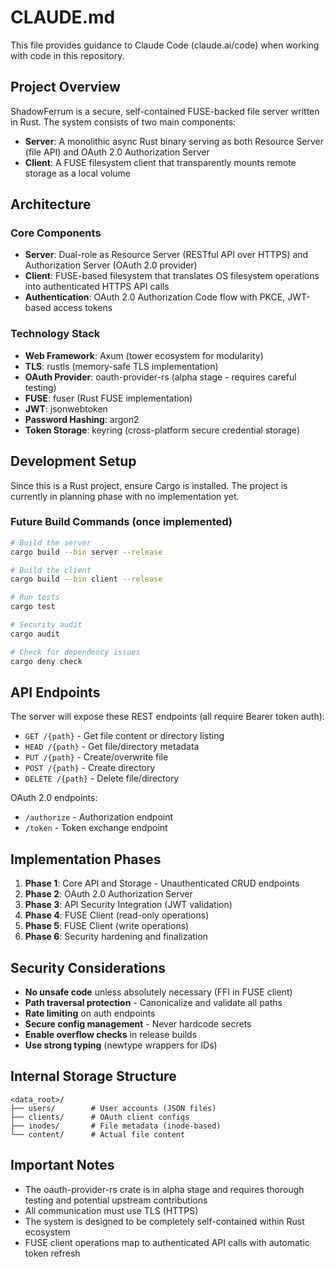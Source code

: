 # CLAUDE.md

This file provides guidance to Claude Code (claude.ai/code) when working with code in this repository.

## Project Overview

ShadowFerrum is a secure, self-contained FUSE-backed file server written in Rust. The system consists of two main components:
- **Server**: A monolithic async Rust binary serving as both Resource Server (file API) and OAuth 2.0 Authorization Server
- **Client**: A FUSE filesystem client that transparently mounts remote storage as a local volume

## Architecture

### Core Components
- **Server**: Dual-role as Resource Server (RESTful API over HTTPS) and Authorization Server (OAuth 2.0 provider)
- **Client**: FUSE-based filesystem that translates OS filesystem operations into authenticated HTTPS API calls
- **Authentication**: OAuth 2.0 Authorization Code flow with PKCE, JWT-based access tokens

### Technology Stack
- **Web Framework**: Axum (tower ecosystem for modularity)
- **TLS**: rustls (memory-safe TLS implementation)
- **OAuth Provider**: oauth-provider-rs (alpha stage - requires careful testing)
- **FUSE**: fuser (Rust FUSE implementation)
- **JWT**: jsonwebtoken
- **Password Hashing**: argon2
- **Token Storage**: keyring (cross-platform secure credential storage)

## Development Setup

Since this is a Rust project, ensure Cargo is installed. The project is currently in planning phase with no implementation yet.

### Future Build Commands (once implemented)
```bash
# Build the server
cargo build --bin server --release

# Build the client  
cargo build --bin client --release

# Run tests
cargo test

# Security audit
cargo audit

# Check for dependency issues
cargo deny check
```

## API Endpoints

The server will expose these REST endpoints (all require Bearer token auth):

- `GET /{path}` - Get file content or directory listing
- `HEAD /{path}` - Get file/directory metadata
- `PUT /{path}` - Create/overwrite file
- `POST /{path}` - Create directory
- `DELETE /{path}` - Delete file/directory

OAuth 2.0 endpoints:
- `/authorize` - Authorization endpoint
- `/token` - Token exchange endpoint

## Implementation Phases

1. **Phase 1**: Core API and Storage - Unauthenticated CRUD endpoints
2. **Phase 2**: OAuth 2.0 Authorization Server
3. **Phase 3**: API Security Integration (JWT validation)
4. **Phase 4**: FUSE Client (read-only operations)
5. **Phase 5**: FUSE Client (write operations)
6. **Phase 6**: Security hardening and finalization

## Security Considerations

- **No unsafe code** unless absolutely necessary (FFI in FUSE client)
- **Path traversal protection** - Canonicalize and validate all paths
- **Rate limiting** on auth endpoints
- **Secure config management** - Never hardcode secrets
- **Enable overflow checks** in release builds
- **Use strong typing** (newtype wrappers for IDs)

## Internal Storage Structure

```
<data_root>/
├── users/        # User accounts (JSON files)
├── clients/      # OAuth client configs
├── inodes/       # File metadata (inode-based)
└── content/      # Actual file content
```

## Important Notes

- The oauth-provider-rs crate is in alpha stage and requires thorough testing and potential upstream contributions
- All communication must use TLS (HTTPS)
- The system is designed to be completely self-contained within Rust ecosystem
- FUSE client operations map to authenticated API calls with automatic token refresh